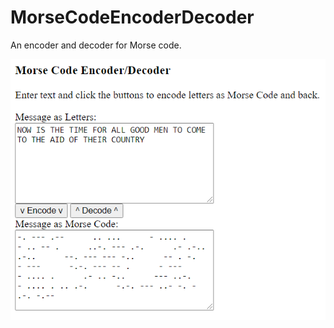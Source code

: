 MorseCodeEncoderDecoder
=======================

An encoder and decoder for Morse code.

<img src="Screenshot.png" />
